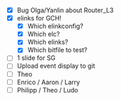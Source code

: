 - [x] Bug Olga/Yanlin about Router_L3
- [x] elinks for GCH!
  - [x] Which elinkconfig?
  - [x] Which elc?
  - [x] Which elinks?
  - [x] Which bitfile to test?
- [ ] 1 slide for SG
- [ ] Upload event display to git
- [ ] Theo
- [ ] Enrico / Aaron / Larry
- [ ] Philipp / Theo / Ludo
